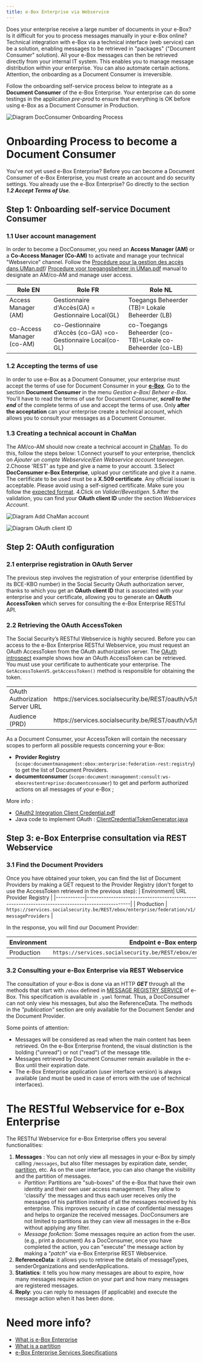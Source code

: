 ```yaml
---
title: e-Box Enterprise via Webservice
---
```


Does your enterprise receive a large number of documents in your e-Box? Is it difficult for you to process messages manually in your e-Box online? Technical integration with e-Box via a technical interface (web service) can be a solution, enabling messages to be retrieved in "packages" ("Document Consumer" solution).
All your e-Box messages can then be retrieved directly from your internal IT system. This enables you to manage message distribution within your enterprise. You can also automate certain actions. Attention, the onboarding as a Document Consumer is irreversible.

Follow the onboarding self-service process below to integrate as a **Document Consumer** of the e-Box Enterprise. Your enterprise can do some testings in the application *pre-prod* to ensure that everything is OK before using e-Box as a Document Consumer in Production. 

![Diagram DocConsumer Onboarding Process](https://github.com/YiyaoShan/Documentation/blob/main/ProcessusOnboardingDocConsumer.png)


# Onboarding Process to become a Document Consumer 
You’ve not yet used e-Box Enterprise? Before you can become a Document Consumer of e-Box Enterprise, you must create an account and do security settings. 
You already use the e-Box Enterprise? Go directly to the section ***1.2 Accept Terms of Use***.



## Step 1: Onboarding self-service Document Consumer
### 1.1 User account management
In order to become a DocConsumer, you need an **Access Manager (AM)** or a **Co-Access Manager (Co-AM)** to activate and manage your technical "Webservice" channel. Follow the [Procédure pour la gestion des accès dans UMan.pdf](https://www.socialsecurity.be/site_fr/general/helpcentre/rest/documents/pdf/procedure_pour_gestion_des_acces_UMan_FR.pdf)/ [Procedure voor toegangsbeheer in UMan.pdf](https://www.socialsecurity.be/site_nl/general/helpcentre/rest/documents/pdf/procedure_voor_toegangsbeheer_in_uman_NL.pdf) manual to designate an AM/co-AM and manage user access.


| Role EN | Role FR | Role NL |
|------------|-----------|-----------|
| Access Manager (AM) | Gestionnaire d'Accès(GA) = Gestionnaire Local(GL) | Toegangs Beheerder (TB)= Lokale Beheerder (LB) |
| co-Access Manager (co-AM) | co-Gestionnaire d'Accès (co-GA) =co-Gestionnaire Local(co-GL) | co-Toegangs Beheerder (co-TB)=Lokale co-Beheerder (co-LB) |

### 1.2 Accepting the terms of use
In order to use e-Box as a Document Consumer, your enterprise must accept the terms of use for Document Consumer in your [**e-Box**](https://www.eboxenterprise.be/). Go to the section **Document Consumer** in the menu *Gestion e-Box*/ *Beheer e-Box*. You'll have to read the terms of use for Document Consumer, ***scroll to the end*** of the complete terms of use and accept the terms of use. Only **after the acceptation** can your enterprise create a technical account, which allows you to consult your messages as a Document Consumer.


### 1.3 Creating a technical account in ChaMan
The AM/co-AM should now create a technical account in [ChaMan](https://chaman.socialsecurity.be/). To do this, follow the steps below:
1.Connect yourself to your enterprise, thenclick on *Ajouter un compte Webservice*/*Een Webservice account toevoegen*.
2.Choose 'REST' as type and give a name to your account.
3.Select **DocConsumer e-Box Enterprise**, upload your certificate and give it a name.
The certificate to be used must be a **X.509 certificate**. Any official issuer is acceptable. Please avoid using a self-signed certificate. Make sure you follow the [expected format](https://dev.eboxenterprise.be/docs/common/x509_certificate). 
4.Click on *Valider*/*Bevestigen*.
5.After the validation, you can find your **OAuth client ID** under the section *Webservices Account*.

![Diagram Add ChaMan account](https://github.com/YiyaoShan/Documentation/blob/main/AjoutCOMPTEWS.png)

![Diagram OAuth client ID](https://github.com/YiyaoShan/Documentation/blob/main/CLIENTID.png)

## Step 2: OAuth configuration
### 2.1 enterprise registration in OAuth Server
The previous step involves the registration of your enterprise (identified by its BCE-KBO number) in the Social Security OAuth authorization server, thanks to which you get an **OAuth client ID** that is associated with your enterprise and your certificate, allowing you to generate an **OAuth AccessToken** which serves for consulting the e-Box Enterprise RESTful API. 

### 2.2 Retrieving the OAuth AccessToken
The Social Security’s RESTful Webservice is highly secured. Before you can access to the e-Box Enterprise RESTful Webservice, you must request an OAuth AccessToken from the OAuth authorization server. 
The [OAuth introspect](https://github.com/e-Box-Enterprise-Belgium/examples/tree/master/ouath-introspect) example shows how an OAuth AccessToken can be retrieved. You must use your certificate to authenticate your enterprise. The ``GetAccessTokenV5.getAccessToken()`` method is responsible for obtaining the token.

<table>
<tr><td>OAuth Authorization Server URL</td><td>https://services.socialsecurity.be/REST/oauth/v5/token</td></tr>
<tr><td>Audience (PRD)</td><td>https://services.socialsecurity.be/REST/oauth/v5/token</td></tr>
</table>

As a Document Consumer, your AccessToken will contain the necessary scopes to perform all possible requests concerning your e-Box:
- **Provider Registry** (``scope:documentmanagement:ebox:enterprise:federation-rest:registry``) to get the list of Document Providers.
- **documentconsumer** (``scope:document:management:consult:ws-eboxrestentreprise:documentconsumer``) to get and perform authorized actions on all messages of your e-Box ;


More info :
- [OAuth2 Integration Client Credential.pdf](https://www.socialsecurity.be/site_fr/general/helpcentre/rest/documents/pdf/doc_portal_oauth2_client_credential_FR.pdf)
- Java code to implement OAuth : [ClientCredentialTokenGenerator.java](https://www.socialsecurity.be/site_fr/general/helpcentre/rest/documents/ClientCredentialTokenGenerator.java)



## Step 3: e-Box Enterprise consultation via REST Webservice
### 3.1 Find the Document Providers
Once you have obtained your token, you can find the list of Document Providers by making a GET request to the Provider Registry (don't forget to use the AccessToken retrieved in the previous step):
| Environment| URL Provider Registry                                                                     |
|------------|------------------------------------------------------------------------------------------------|
| Production | ``https://services.socialsecurity.be/REST/ebox/enterprise/federation/v1/messageProviders``     |

In the response, you will find our Document Provider:

| Environment| Endpoint e-Box enterprise                                                           |
|------------|-------------------------------------------------------------------------------------|
| Production | ``https://services.socialsecurity.be/REST/ebox/enterprise/messageRegistry/v2/``      |

### 3.2 Consulting your e-Box Enterprise via REST Webservice
The consultation of your e-Box is done via an HTTP ***GET*** through all the methods that start with ```/ebox``` defined in [MESSAGE REGISTRY SERVICE](https://dev.eboxenterprise.be/docs/spec/specifications)  of e-Box. This specification is available in ``.yaml`` format. Thus, a DocConsumer can not only view his messages, but also the ReferenceData. The methods in the *"publication"* section are only available for the Document Sender and the Document Provider.

Some points of attention:
- Messages will be considered as read when the main content has been retrieved. On the e-Box Enterprise frontend, the visual distinction is the bolding ("unread") or not ("read") of the message title.
- Messages retrieved by Document Consumer remain available in the e-Box until their expiration date. 
- The e-Box Enterprise application (user interface version) is always available (and must be used in case of errors with the use of technical interfaces).


# The RESTful Webservice for e-Box Enterprise
The RESTful Webservice for e-Box Enterprise offers you several functionalities: 
1. **Messages** : You can not only view all messages in your e-Box by simply calling ```/messages```, but also filter messages by expiration date, sender, [partition](https://dev.eboxenterprise.be/docs/federation/partition), etc. As on the user interface, you can also change the visibility and the partition of messages. 
   - *Partition*: Partitions are "sub-boxes" of the e-Box that have their own identity and their own user access management. They allow to 'classify' the messages and thus each user receives only the messages of his partition instead of all the messages received by his enterprise. This improves security in case of confidential messages and helps to organize the received messages. DocConsumers are not limited to partitions as they can view all messages in the e-Box without applying any filter.
   - *Message forAction*: Some messages require an action from the user. (e.g., print a document) As a DocConsumer, once you have completed the action, you can "execute" the message action by making a "*patch*" via e-Box Enterprise REST Webservice.
2. **ReferenceData**: it allows you to retrieve the details of messageTypes, senderOrganizations and senderApplications.
3. **Statistics**: it tells you how many messages are about to expire, how many messages require action on your part and how many messages are registered messages.
4. **Reply**: you can reply to messages (if applicable) and execute the message action when it has been done.  

# Need more info? 
- [What is e-Box Enterprise](https://wwwacc.eboxenterprise.be/fr/index.html) 
- [What is a partition](https://dev.eboxenterprise.be/docs/federation/partition)
- [e-Box Enterprise Services Specifications](https://dev.eboxenterprise.be/docs/spec/specifications)
